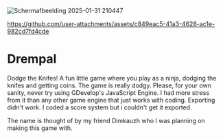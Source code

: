 ![Schermafbeelding 2025-01-31 210447](https://github.com/user-attachments/assets/f2413e03-ebff-425d-94cf-355a128f4d7f)


https://github.com/user-attachments/assets/c849eac5-41a3-4628-ac1e-982cd7fd4cde

# Drempal
Dodge the Knifes! A fun little game where you play as a ninja, dodging the knifes and getting coins. The game is really dodgy. Please, for your own sanity, never try using GDevelop's JavaScript Engine. I had more stress from it than any other game engine that just works with coding. Exporting didn't work. I coded a score system but i couldn't get it exported.

The name is thought of by my friend Dimkauzh who I was planning on making this game with.
